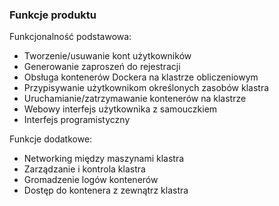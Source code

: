### Funkcje produktu

Funkcjonalność podstawowa:
* Tworzenie/usuwanie kont użytkowników
* Generowanie zaproszeń do rejestracji
* Obsługa kontenerów Dockera na klastrze obliczeniowym
* Przypisywanie użytkownikom określonych zasobów klastra
* Uruchamianie/zatrzymawanie kontenerów na klastrze
* Webowy interfejs użytkownika z samouczkiem
* Interfejs programistyczny

Funkcje dodatkowe:
* Networking między maszynami klastra
* Zarządzanie i kontrola klastra
* Gromadzenie logów kontenerów
* Dostęp do kontenera z zewnątrz klastra
